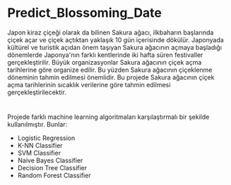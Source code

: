 # Predict_Blossoming_Date
Japon kiraz çiçeği olarak da bilinen Sakura ağacı, ilkbaharın başlarında çiçek açar ve çiçek açtıktan yaklaşık 10 gün içerisinde dökülür. Japonyada kültürel ve turistik açıdan önem taşıyan Sakura ağacının açmaya başladığı dönemlerde Japonya'nın farklı kentlerinde iki hafta süren festivaller gerçekleştirilir. Büyük organizasyonlar Sakura ağacının çiçek açma tarihlerine göre organize edilir. Bu yüzden Sakura ağacının çiçeklenme döneminin tahmin edilmesi önemlidir. Bu projede Sakura ağacının çiçek açma tarihlerinin sıcaklık verilerine göre tahmin edilmesi gerçekleştirilecektir.
# 
Projede farklı machine learning algoritmaları karşılaştırmalı bir şekilde kullanılmıştır. Bunlar:
- Logistic Regression
- K-NN Classifier
- SVM Classifier
- Naive Bayes Classifier
- Decision Tree Classifier
- Random Forest Classifier
